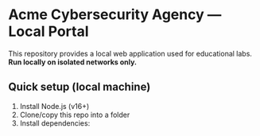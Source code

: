 # Acme Cybersecurity Agency — Local Portal

This repository provides a local web application used for educational labs. **Run locally on isolated networks only.**

## Quick setup (local machine)
1. Install Node.js (v16+)
2. Clone/copy this repo into a folder
3. Install dependencies:
